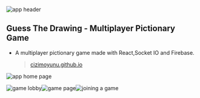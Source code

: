 

![app header](https://user-images.githubusercontent.com/58252790/102721615-eb394680-430c-11eb-9d75-59fba49f0fe8.png)
## Guess The Drawing - Multiplayer Pictionary Game

 - A multiplayer pictionary game made with React,Socket IO and Firebase.
	

	>  [cizimoyunu.github.io](cizimoyunu.github.io)


![app home page](https://user-images.githubusercontent.com/58252790/102721700-8e8a5b80-430d-11eb-8038-9a5ee81fbf31.png)


![game lobby](https://user-images.githubusercontent.com/58252790/102721723-b37ece80-430d-11eb-8fbc-07a84d672fda.png)![game page](https://user-images.githubusercontent.com/58252790/102721752-dc06c880-430d-11eb-9bb9-810975fa1aab.png)![joining a game](https://user-images.githubusercontent.com/58252790/102721764-ec1ea800-430d-11eb-8913-3bc805d54ff8.png)
